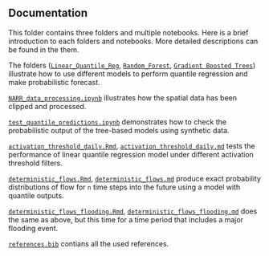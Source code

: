 ## Documentation 

This folder contains three folders and multiple notebooks. Here is a brief introduction to each folders and notebooks. More detailed descriptions can be found in the them.

The folders ([`Linear_Quantile_Reg`](https://github.ubc.ca/MDS-2019-20/DSCI_591-BGC/tree/data_product/doc/Linear_Quantile_Reg), [`Random_Forest`](https://github.ubc.ca/MDS-2019-20/DSCI_591-BGC/tree/data_product/doc/Random_Forest), [`Gradient Boosted Trees`](https://github.ubc.ca/MDS-2019-20/DSCI_591-BGC/tree/data_product/doc/Gradient_Boosted_Trees)) illustrate how to use different models to perform quantile regression and make probabilistic forecast.

[`NARR_data_processing.ipynb`](https://github.ubc.ca/MDS-2019-20/DSCI_591-BGC/blob/data_product/doc/NARR_data_processing.ipynb) illustrates how the spatial data has been clipped and processed.

[`test_quantile_predictions.ipynb`](https://github.ubc.ca/MDS-2019-20/DSCI_591-BGC/blob/data_product/doc/test_quantile_predictions.ipynb) demonstrates how to check the probabilistic output of the tree-based models using synthetic data.

[`activation_threshold_daily.Rmd`](https://github.ubc.ca/MDS-2019-20/DSCI_591-BGC/blob/data_product/doc/activation_threshold_daily.Rmd), [`activation_threshold_daily.md`](https://github.ubc.ca/MDS-2019-20/DSCI_591-BGC/blob/data_product/doc/activation_threshold_daily.Rmd) tests the performance of linear quantile regression model under different activation threshold filters.

[`deterministic_flows.Rmd`](https://github.ubc.ca/MDS-2019-20/DSCI_591-BGC/blob/data_product/doc/deterministic_flows.Rmd), [`deterministic_flows.md`](https://github.ubc.ca/MDS-2019-20/DSCI_591-BGC/blob/data_product/doc/deterministic_flows.md) produce exact probability distributions of flow for `n` time steps into the future using a model with quantile outputs. 

[`deterministic_flows_flooding.Rmd`](https://github.ubc.ca/MDS-2019-20/DSCI_591-BGC/blob/data_product/doc/deterministic_flows_flooding.Rmd), [`deterministic_flows_flooding.md`](https://github.ubc.ca/MDS-2019-20/DSCI_591-BGC/blob/data_product/doc/deterministic_flows_flooding.md) does the same as above, but this time for a time period that includes a major flooding event.

[`references.bib`](https://github.ubc.ca/MDS-2019-20/DSCI_591-BGC/blob/data_product/doc/references.bib) contians all the used references.
